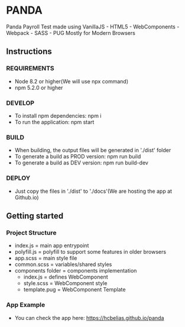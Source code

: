 # PANDA
Panda Payroll Test made using VanillaJS - HTML5 - WebComponents - Webpack - SASS - PUG
Mostly for Modern Browsers

## Instructions

### REQUIREMENTS

- Node 8.2 or higher(We will use npx command)
- npm 5.2.0 or higher

### DEVELOP

- To install npm dependencies: npm i
- To run the application: npm start

### BUILD

- When building, the output files will be generated in './dist' folder
- To generate a build as PROD version: npm run build
- To generate a build as DEV version: npm run build-dev

### DEPLOY

- Just copy the files in './dist' to './docs'(We are hosting the app at Github.io)

## Getting started

### Project Structure

- index.js = main app entrypoint
- polyfill.js = polyfill to support some features in older browsers
- app.scss = main style file
- common.scss = variables/shared styles
- components folder = components implementation
   - index.js = defines WebComponent
   - style.scss = WebComponent style
   - template.pug = WebComponent Template

### App Example

- You can check the app here:  https://hcbelias.github.io/panda

